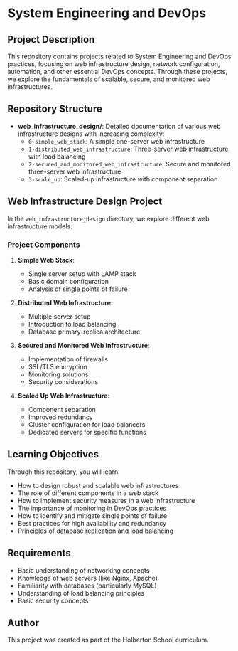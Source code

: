 # System Engineering and DevOps

## Project Description

This repository contains projects related to System Engineering and DevOps practices, focusing on web infrastructure design, network configuration, automation, and other essential DevOps concepts. Through these projects, we explore the fundamentals of scalable, secure, and monitored web infrastructures.

## Repository Structure

- **web_infrastructure_design/**: Detailed documentation of various web infrastructure designs with increasing complexity:
  - `0-simple_web_stack`: A simple one-server web infrastructure
  - `1-distributed_web_infrastructure`: Three-server web infrastructure with load balancing
  - `2-secured_and_monitored_web_infrastructure`: Secure and monitored three-server web infrastructure
  - `3-scale_up`: Scaled-up infrastructure with component separation

## Web Infrastructure Design Project

In the `web_infrastructure_design` directory, we explore different web infrastructure models:

### Project Components

1. **Simple Web Stack**:
   - Single server setup with LAMP stack
   - Basic domain configuration
   - Analysis of single points of failure

2. **Distributed Web Infrastructure**:
   - Multiple server setup
   - Introduction to load balancing
   - Database primary-replica architecture

3. **Secured and Monitored Web Infrastructure**:
   - Implementation of firewalls
   - SSL/TLS encryption
   - Monitoring solutions
   - Security considerations

4. **Scaled Up Web Infrastructure**:
   - Component separation
   - Improved redundancy
   - Cluster configuration for load balancers
   - Dedicated servers for specific functions

## Learning Objectives

Through this repository, you will learn:

- How to design robust and scalable web infrastructures
- The role of different components in a web stack
- How to implement security measures in a web infrastructure
- The importance of monitoring in DevOps practices
- How to identify and mitigate single points of failure
- Best practices for high availability and redundancy
- Principles of database replication and load balancing

## Requirements

- Basic understanding of networking concepts
- Knowledge of web servers (like Nginx, Apache)
- Familiarity with databases (particularly MySQL)
- Understanding of load balancing principles
- Basic security concepts

## Author

This project was created as part of the Holberton School curriculum.